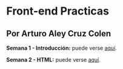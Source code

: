# Front-end Practicas
## Por Arturo Aley Cruz Colen

**Semana 1 - Introducción:** puede verse [aquí](https://github.com/aleycolen98/ArturoAley_LaunchX_FrontEnd/tree/main/1%20-%20INTRO).

**Semana 2 - HTML:** puede verse [aquí](https://github.com/aleycolen98/ArturoAley_LaunchX_FrontEnd/tree/main/2%20-%20HTML).
